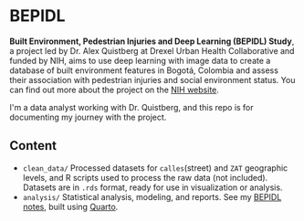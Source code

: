 # BEPIDL

**Built Environment, Pedestrian Injuries and Deep Learning (BEPIDL) Study**, a project led by Dr. Alex Quistberg at Drexel Urban Health Collaborative and funded by NIH, aims to use deep learning with image data to create a database of built environment features in Bogotá, Colombia and assess their association with pedestrian injuries and social environment status. You can find out more about the project on the [NIH website](https://reporter.nih.gov/project-details/10692708).

I'm a data analyst working with Dr. Quistberg, and this repo is for documenting my journey with the project.

## Content

-   `clean_data/` Processed datasets for `calles`(street) and `ZAT` geographic levels, and R scripts used to process the raw data (not included). Datasets are in `.rds` format, ready for use in visualization or analysis.
-   `analysis/` Statistical analysis, modeling, and reports. See my [BEPIDL notes](https://heli-xu.github.io/BEPIDL/), built using [Quarto](https://quarto.org/).
